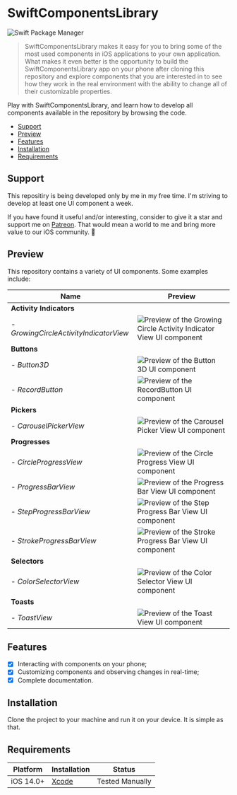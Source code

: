 # SwiftComponentsLibrary
![Swift Package Manager](https://img.shields.io/badge/Swift-v.5.7-orange)

> SwiftComponentsLibrary makes it easy for you to bring some of the most used components in iOS applications to your own application. What makes it even better is the opportunity to build the SwiftComponentsLibrary app on your phone after cloning this repository and explore components that you are interested in to see how they work in the real environment with the ability to change all of their customizable properties.

Play with SwiftComponentsLibrary, and learn how to develop all components available in the repository by browsing the code.

- [Support](#Support)
- [Preview](#Preview)
- [Features](#features)
- [Installation](#installation)
- [Requirements](#requirements)

## Support

This repositiry is being developed only by me in my free time. I'm striving to develop at least one UI component a week.

If you have found it useful and/or interesting, consider to give it a star and support me on [Patreon](https://www.patreon.com/SergeyChsherbak). That would mean a world to me and bring more value to our iOS community. 🙂

## Preview

This repository contains a variety of UI components. Some examples include:

| Name | Preview |
| ------------ | ------------ |
| **Activity Indicators** |
| - *GrowingCircleActivityIndicatorView* | ![Preview of the Growing Circle Activity Indicator View UI component](https://user-images.githubusercontent.com/66562134/233853658-360743ec-1339-4ec0-bee7-076121c166cc.gif) |
| **Buttons** |
| - *Button3D* | ![Preview of the Button 3D UI component](https://user-images.githubusercontent.com/66562134/233854090-2eef839b-9511-4eba-beaf-77a2312fe13e.gif) |
| - *RecordButton* | ![Preview of the RecordButton UI component](https://user-images.githubusercontent.com/66562134/236546806-a9b35f7d-1554-4fde-b294-fe6ef5229a11.gif) |
| **Pickers** |
| - *CarouselPickerView* | ![Preview of the Carousel Picker View UI component](https://user-images.githubusercontent.com/66562134/233855007-ae3bfcd5-d7e0-4093-b110-a016e5f0f5f1.gif) |
| **Progresses** |
| - *CircleProgressView* | ![Preview of the Circle Progress View UI component](https://user-images.githubusercontent.com/66562134/233855025-ee2d4ce3-8127-44ff-bee0-e5c1fe605abc.gif) |
| - *ProgressBarView* | ![Preview of the Progress Bar View UI component](https://user-images.githubusercontent.com/66562134/233855046-826573fa-5876-4261-a533-281fac6fd49c.gif) |
| - *StepProgressBarView* | ![Preview of the Step Progress Bar View UI component](https://user-images.githubusercontent.com/66562134/233855088-0ce18079-2a5d-400b-9dbd-b380bdd8b7a7.gif) |
| - *StrokeProgressBarView* | ![Preview of the Stroke Progress Bar View UI component](https://user-images.githubusercontent.com/66562134/233855097-2fec5103-fc85-441a-b847-b97d8476586d.gif) |
| **Selectors** |
| - *ColorSelectorView* | ![Preview of the Color Selector View UI component](https://user-images.githubusercontent.com/66562134/233855121-e380e3e9-948d-4f58-9790-a3f8d4257b3e.gif) |
| **Toasts** |
| - *ToastView* | ![Preview of the Toast View UI component](https://user-images.githubusercontent.com/66562134/233855145-f7bf5041-08f5-46ca-8820-a06495c71da0.gif) |

## Features

- [x] Interacting with components on your phone;
- [x] Customizing components and observing changes in real-time;
- [x] Complete documentation.

## Installation

Clone the project to your machine and run it on your device. It is simple as that.

## Requirements

| Platform | Installation | Status |
| --- | --- | --- |
| iOS 14.0+ | [Xcode](#Xcode) | Tested Manually |
